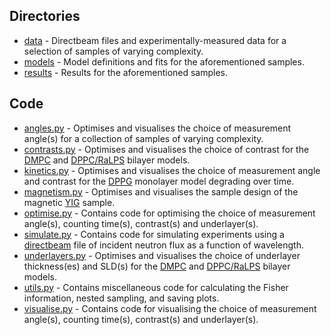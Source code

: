 ## Directories
* [data](/hogben/data) - Directbeam files and experimentally-measured data for a selection of samples of varying complexity.
* [models](/hogben/models) - Model definitions and fits for the aforementioned samples.
* [results](/hogben/results) - Results for the aforementioned samples.

## Code
* [angles.py](/hogben/angles.py) - Optimises and visualises the choice of measurement angle(s) for a collection of samples of varying complexity.
* [contrasts.py](/hogben/contrasts.py) - Optimises and visualises the choice of contrast for the [DMPC](/hogben/results/DMPC_bilayer) and [DPPC/RaLPS](/hogben/results/DPPC_RaLPS_bilayer) bilayer models.
* [kinetics.py](/hogben/kinetics.py) - Optimises and visualises the choice of measurement angle and contrast for the [DPPG](/hogben/results/DPPG_monolayer) monolayer model degrading over time.
* [magnetism.py](/hogben/magnetism.py) - Optimises and visualises the sample design of the magnetic [YIG](/hogben/results/YIG_sample) sample.
* [optimise.py](/hogben/optimise.py) - Contains code for optimising the choice of measurement angle(s), counting time(s), contrast(s) and underlayer(s).
* [simulate.py](/hogben/simulate.py) - Contains code for simulating experiments using a [directbeam](/hogben/data/directbeams) file of incident neutron flux as a function of wavelength.
* [underlayers.py](/hogben/underlayers.py) - Optimises and visualises the choice of underlayer thickness(es) and SLD(s) for the [DMPC](/hogben/results/DMPC_bilayer) and [DPPC/RaLPS](/hogben/results/DPPC_RaLPS_bilayer) bilayer models.
* [utils.py](/hogben/utils.py) - Contains miscellaneous code for calculating the Fisher information, nested sampling, and saving plots.
* [visualise.py](/hogben/visualise.py) - Contains code for visualising the choice of measurement angle(s), counting time(s), contrast(s) and underlayer(s).
